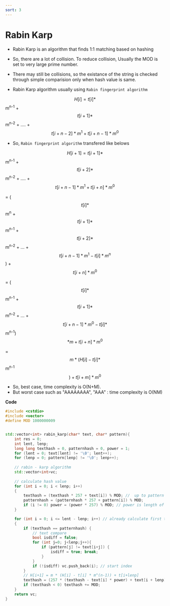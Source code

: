 ```yaml
---
sort: 3
---
```


# Rabin Karp

* Rabin Karp is an algorithm that finds 1:1 matching based on hashing
* So, there are a lot of collision.  To reduce collision, Usually the MOD is set to very large prime number.
* There may still be collisions, so the existance of the string is checked through simple comparision only when hash value is same.



* Rabin Karp algorithm usually using `Rabin fingerprint algorithm`

$$H[i] = t[i]  * $$m<sup>n-1</sup> + $$ t[i+1] * $$ m<sup>n-2</sup> + ....  + $$ t[i+n-2] * m^1 + t[i+n-1] * m^0 $$



* So, `Rabin fingerprint algorithm` transfered like belows

$$H[i+1] = t[i+1]* $$  m<sup>n-1</sup> + $$ t[i+2]* $$  m<sup>n-2</sup> + .... + $$ t[i+n-1] * m^1 + t[i+n] * m^0 $$

=  ($$t[i] *$$ m<sup>n</sup> + $$t[i+1] *$$ m<sup>n-1</sup> + $$t[i+2] *$$ m<sup>n-2</sup> + ... + $$t[i+n-1] * m^1 - t[i] * m^n $$ ) + $$t[i+n] * m^0$$ 

 = ($$t[i] * $$ m<sup>n-1</sup> + $$ t[i+1]*$$ m<sup>n-2</sup> + ... + $$ t[i+n-1]*m^0 - t[i]*$$m<sup>n-1</sup>) $$ * m + t[i+n]*m^0$$ 

 = $$m*(H[i] - t[i] *$$ m<sup>n-1</sup> $$) + t[i+m]*m^0 $$



* So, best case, time complexity is O(N+M).
* But worst case such as "AAAAAAAA", "AAA" : time complexity is O(NM)





**Code**

```c++
#include <cstdio>
#include <vector>
#define MOD 1000000009


std::vector<int> rabin_karp(char* text, char* pattern){
    int res = 0;
    int lent, lenp;
    long long texthash = 0, patternhash = 0, power = 1;
    for (lent = 0; text[lent] != '\0'; lent++);
    for (lenp = 0; pattern[lenp] != '\0'; lenp++);
    
    // rabin - karp algorithm
    std::vector<int>vc;
    
    // calculate hash value
    for (int i = 0; i < lenp; i++)  
    {
        texthash = (texthash * 257 + text[i]) % MOD; //  up to pattern length, first text hash value
        patternhash = (patternhash * 257 + pattern[i]) % MOD;
        if (i != 0) power = (power * 257) % MOD; // power is length of pattern's Degree, m^(lenp-1)
    }

    for (int i = 0; i <= lent - lenp; i++) // already calculate first text hash
    {
        if (texthash == patternhash) {
            // text compare
            bool isdiff = false;
            for (int j=0; j<lenp;j++){
                if (pattern[j] != text[i+j]) {
                    isdiff = true; break;
                }
            }
            if (!isdiff) vc.push_back(i); // start index
        }
        // H[i+1] = m * (H[i] - t[i] * m^(n-1)) + t[i+lenp]
        texthash = (257 * (texthash - text[i] * power) + text[i + lenp]) % MOD;  
        if (texthash < 0) texthash += MOD;
    }
    return vc;
}

```



